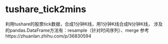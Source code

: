 # tushare_tick2mins
利用tushare的股票tick数据，合成1分钟K线，用1分钟K线合成N分钟K线，
涉及的pandas.DataFrame方法有：resample（针对时间序列）、merge
参考https://zhuanlan.zhihu.com/p/36830594
